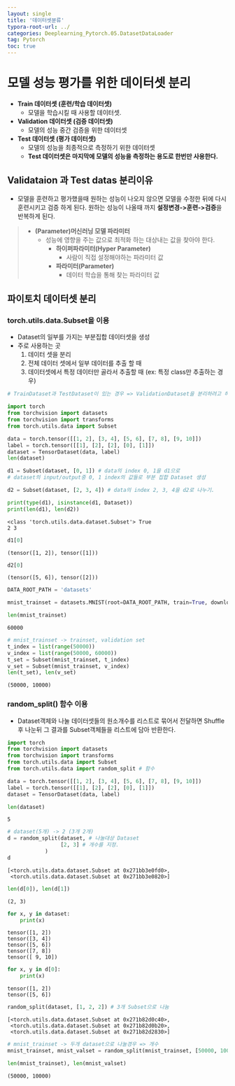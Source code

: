 ```yaml
---
layout: single
title: '데이터셋분류'
typora-root-url: ../
categories: Deeplearning_Pytorch.05.DatasetDataLoader
tag: Pytorch
toc: true
---
```


# 모델 성능 평가를 위한 데이터셋 분리

- **Train 데이터셋 (훈련/학습 데이터셋)**
    - 모델을 학습시킬 때 사용할 데이터셋.
- **Validation 데이터셋 (검증 데이터셋)**
    - 모델의 성능 중간 검증을 위한 데이터셋
- **Test 데이터셋 (평가 데이터셋)**
    - 모델의 성능을 최종적으로 측정하기 위한 데이터셋
    - **Test 데이터셋은 마지막에 모델의 성능을 측정하는 용도로 한번만 사용한다.**

## Validataion 과 Test datas 분리이유
- 모델을 훈련하고 평가했을때 원하는 성능이 나오지 않으면 모델을 수정한 뒤에 다시 훈련시키고 검증 하게 된다. 원하는 성능이 나올때 까지 **설정변경->훈련->검증**을 반복하게 된다. 

> - **(Parameter)머신러닝 모델 파라미터**
>    - 성능에 영향을 주는 값으로 최적화 하는 대상내는 값을 찾아야 한다.
>       - **하이퍼파라미터(Hyper Parameter)**
>            - 사람이 직접 설정해야하는 파라미터 값
>       - **파라미터(Parameter)**
>            - 데이터 학습을 통해 찾는 파라미터 값

## 파이토치 데이터셋 분리

### torch.utils.data.Subset을 이용

- Dataset의 일부를 가지는 부분집합 데이터셋을 생성
- 주로 사용하는 곳
    1. 데이터 셋을 분리
    2. 전체 데이터 셋에서 일부 데이터를 추출 할 때
    3. 데이터셋에서 특정 데이터만 골라서 추출할 때 (ex: 특정 class만 추출하는 경우)


```python
# TrainDataset과 TestDataset이 있는 경우 => ValidationDataset을 분리하려고 하는 경우
```


```python
import torch
from torchvision import datasets
from torchvision import transforms
from torch.utils.data import Subset
```


```python
data = torch.tensor([[1, 2], [3, 4], [5, 6], [7, 8], [9, 10]])
label = torch.tensor([[1], [2], [2], [0], [1]])
dataset = TensorDataset(data, label)
len(dataset)
```


```python
d1 = Subset(dataset, [0, 1]) # data의 index 0, 1을 d1으로
# dataset의 input/output중 0, 1 index의 값들로 부분 집합 Dataset 생성

d2 = Subset(dataset, [2, 3, 4]) # data의 index 2, 3, 4을 d2로 나누기.

```


```python
print(type(d1), isinstance(d1, Dataset))
print(len(d1), len(d2))
```

    <class 'torch.utils.data.dataset.Subset'> True
    2 3



```python
d1[0]
```




    (tensor([1, 2]), tensor([1]))




```python
d2[0]
```




    (tensor([5, 6]), tensor([2]))




```python
DATA_ROOT_PATH = 'datasets'

mnist_trainset = datasets.MNIST(root=DATA_ROOT_PATH, train=True, download=True, transform=transforms.ToTensor())
```


```python
len(mnist_trainset)
```




    60000




```python
# mnist_trainset -> trainset, validation set
t_index = list(range(50000))
v_index = list(range(50000, 60000))
t_set = Subset(mnist_trainset, t_index)
v_set = Subset(mnist_trainset, v_index)
len(t_set), len(v_set)
```




    (50000, 10000)



### random_split() 함수 이용

- Dataset객체와 나눌 데이터셋들의 원소개수를 리스트로 묶어서 전달하면  Shuffle후 나눈뒤 그 결과를 Subset객체들을 리스트에 담아 반환한다.


```python
import torch
from torchvision import datasets
from torchvision import transforms
from torch.utils.data import Subset
from torch.utils.data import random_split # 함수
```


```python
data = torch.tensor([[1, 2], [3, 4], [5, 6], [7, 8], [9, 10]])
label = torch.tensor([[1], [2], [2], [0], [1]])
dataset = TensorDataset(data, label)
```


```python
len(dataset)
```




    5




```python
# dataset(5개) -> 2 (3개 2개)
d = random_split(dataset, # 나눌대상 Dataset
                 [2, 3] # 개수를 지정.
            )
d
```




    [<torch.utils.data.dataset.Subset at 0x271bb3e0fd0>,
     <torch.utils.data.dataset.Subset at 0x271bb3e0820>]




```python
len(d[0]), len(d[1])
```




    (2, 3)




```python
for x, y in dataset:
    print(x)
```

    tensor([1, 2])
    tensor([3, 4])
    tensor([5, 6])
    tensor([7, 8])
    tensor([ 9, 10])



```python
for x, y in d[0]:
    print(x)
```

    tensor([1, 2])
    tensor([5, 6])



```python
random_split(dataset, [1, 2, 2]) # 3개 Subset으로 나눔
```




    [<torch.utils.data.dataset.Subset at 0x271b82d0c40>,
     <torch.utils.data.dataset.Subset at 0x271b82d0b20>,
     <torch.utils.data.dataset.Subset at 0x271b82d2830>]




```python
# mnist_trainset -> 두개 dataset으로 나눌경우 => 개수
mnist_trainset, mnist_valset = random_split(mnist_trainset, [50000, 10000])
```


```python
len(mnist_trainset), len(mnist_valset)
```




    (50000, 10000)

